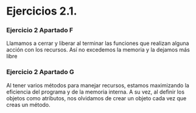 # Ejercicios 2.1.

### Ejercicio 2 Apartado F
Llamamos a cerrar y liberar al terminar las funciones que realizan alguna acción con los recursos. Así no excedemos la memoria y la dejamos más libre

### Ejercicio 2 Apartado G

Al tener varios métodos para manejar recursos, estamos maximizando la eficiencia del programa y de la memoria interna. A su vez, al definir los objetos como atributos, nos olvidamos de crear un objeto cada vez que creas un método.
